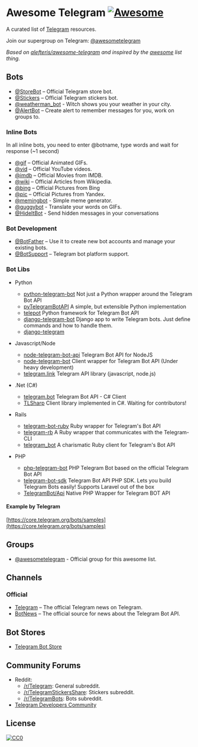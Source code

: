 # Awesome Telegram [![Awesome](https://cdn.rawgit.com/sindresorhus/awesome/d7305f38d29fed78fa85652e3a63e154dd8e8829/media/badge.svg)](https://github.com/sindresorhus/awesome)

A curated list of [Telegram](https://telegram.org) resources.

Join our supergroup on Telegram: [@awesometelegram](https://telegram.me/awesometelegram)

*Based on [alefteris/awesome-telegram](https://github.com/alefteris/awesome-telegram) and inspired by the [awesome](https://github.com/sindresorhus/awesome) list thing.*

## Bots

* [@StoreBot](https://telegram.me/StoreBot) – Official Telegram store bot.
* [@Stickers](https://telegram.me/Stickers) – Official Telegram stickers bot.
* [@weatherman_bot](https://telegram.me/weatherman_bot) - Witch shows you your weather in your city.
* [@AlertBot](https://telegram.me/AlertBot) – Create alert to remember messages for you, work on groups to.

### Inline Bots

In all inline bots, you need to enter @botname, type words and wait for response (~1 second)

* [@gif](https://telegram.me/gif) – Official Animated GIFs.
* [@vid](https://telegram.me/vid) – Official YouTube videos.
* [@imdb](https://telegram.me/imdb) – Official Movies from IMDB.
* [@wiki](https://telegram.me/wiki) – Official Articles from Wikipedia.
* [@bing](https://telegram.me/bing) – Official Pictures from Bing
* [@pic](https://telegram.me/pic) – Official Pictures from Yandex.
* [@memingbot](https://telegram.me/memingbot) - Simple meme generator.
* [@guggybot](https://telegram.me/guggybot) - Translate your words on GIFs.
* [@HideItBot](https://telegram.me/HideItBot) - Send hidden messages in your conversations

### Bot Development

* [@BotFather](https://telegram.me/botfather) – Use it to create new bot accounts and manage your existing bots.
* [@BotSupport](https://telegram.me/botsupport) –  Telegram bot platform support.

### Bot Libs

* Python
  * [python-telegram-bot](https://github.com/python-telegram-bot/python-telegram-bot) Not just a Python wrapper around the Telegram Bot API
  * [pyTelegramBotAPI](https://github.com/eternnoir/pyTelegramBotAPI) A simple, but extensible Python implementation
  * [telepot](https://github.com/nickoala/telepot) Python framework for Telegram Bot API
  * [django-telegram-bot](https://github.com/jlmadurga/django-telegram-bot) Django app to write Telegram bots. Just define commands and how to handle them.
  * [django-telegram](https://github.com/aquametalabs/django-telegram)

* Javascript/Node
  * [node-telegram-bot-api](https://github.com/yagop/node-telegram-bot-api) Telegram Bot API for NodeJS
  * [node-telegram-bot](https://github.com/depoio/node-telegram-bot) Client wrapper for Telegram Bot API (Under heavy development)
  * [telegram.link](https://github.com/enricostara/telegram.link) Telegram API library (javascript, node.js)

* .Net (C#)
  * [telegram.bot](https://github.com/MrRoundRobin/telegram.bot) Telegram Bot API - C# Client
  * [TLSharp](https://github.com/sochix/TLSharp) Client library implemented in C#. Waiting for contributors!
  
* Rails
  * [telegram-bot-ruby](https://github.com/atipugin/telegram-bot-ruby) Ruby wrapper for Telegram's Bot API
  * [telegram-rb](https://github.com/ssut/telegram-rb) A Ruby wrapper that communicates with the Telegram-CLI
  * [telegram_bot](https://github.com/eljojo/telegram_bot) A charismatic Ruby client for Telegram's Bot API

* PHP
  * [php-telegram-bot](https://github.com/akalongman/php-telegram-bot) PHP Telegram Bot based on the official Telegram Bot API
  * [telegram-bot-sdk](https://github.com/irazasyed/telegram-bot-sdk) Telegram Bot API PHP SDK. Lets you build Telegram Bots easily! Supports Laravel out of the box
  * [TelegramBot/Api](https://github.com/TelegramBot/Api) Native PHP Wrapper for Telegram BOT API


#### Example by Telegram

[https://core.telegram.org/bots/samples](https://core.telegram.org/bots/samples)

## Groups

* [@awesometelegram](https://telegram.me/awesometelegram) - Official group for this awesome list.

## Channels

### Official

* [Telegram](https://telegram.me/telegram) – The official Telegram news on Telegram.
* [BotNews](https://telegram.me/botnews) – The official source for news about the Telegram Bot API.

## Bot Stores

* [Telegram Bot Store](https://storebot.me)

## Community Forums

* Reddit:
  * [/r/Telegram](https://www.reddit.com/r/Telegram): General subreddit.
  * [/r/TelegramStickersShare](https://www.reddit.com/r/TelegramStickersShare): Stickers subreddit.
  * [/r/TelegramBots](https://www.reddit.com/r/TelegramBots): Bots subreddit.
* [Telegram Developers Community](http://dev.storebot.me)

## License

[![CC0](http://i.creativecommons.org/p/zero/1.0/88x31.png)](http://creativecommons.org/publicdomain/zero/1.0/)

